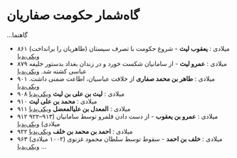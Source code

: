 # گاه‌شمار حکومت صفاریان

...گاهنما
- ۸۶۱ میلادی
  : **یعقوب لیث** - شروع حکومت با تصرف سیستان (طاهریان را برانداخت) [ویکی‌پدیا](https://fa.wikipedia.org/wiki/%DB%8C%D8%B9%D9%82%D9%88%D8%A8_%D9%84%DB%8C%D8%AB)
- ۸۷۹ میلادی
  : **عمرو لیث** - از سامانیان شکست خورد و در زندان بغداد بدستور خلیفه عباسی کشته شد. [ویکی‌پدیا](https://fa.wikipedia.org/wiki/%D8%B9%D9%85%D8%B1%D9%88_%D9%84%DB%8C%D8%AB)
- ۹۰۱ میلادی
  : **طاهر بن محمد صفاری** از خلافت عباسیان، اطاعت ضمنی داشت. [ویکی‌پدیا](https://fa.wikipedia.org/wiki/%D8%B7%D8%A7%D9%87%D8%B1_%D8%A8%D9%86_%D9%85%D8%AD%D9%85%D8%AF_%D8%B5%D9%81%D8%A7%D8%B1%DB%8C)
- ۹۰۸ میلادی
  : **لیث بن علی بن لیث** [ویکی‌پدیا](https://fa.wikipedia.org/wiki/%D9%84%DB%8C%D8%AB_%D8%A8%D9%86_%D8%B9%D9%84%DB%8C_%D8%A8%D9%86_%D9%84%DB%8C%D8%AB)
- ۹۱۰ میلادی
  : **محمد بن علی لیث**
- ۹۱۱ میلادی
  : **المعدل بن علیالمعضل** [ویکی‌پدیا](https://fa.wikipedia.org/wiki/%D8%A7%D9%84%D9%85%D8%B9%D8%AF%D9%84_%D8%A8%D9%86_%D8%B9%D9%84%DB%8C)
- ۹۱۲ میلادی
  : **عمرو بن یعقوب** - از دست دادن قلمرو توسط سامانیان (۹۱۳–۹۲۲ میلادی) [ویکی‌پدیا](https://fa.wikipedia.org/wiki/%D8%B9%D9%85%D8%B1%D9%88_%D8%A8%D9%86_%DB%8C%D8%B9%D9%82%D9%88%D8%A8)
- ۹۲۲ میلادی
  : **احمد بن محمد بن خلف** [ویکی‌پدیا](https://fa.wikipedia.org/wiki/%D8%A7%D8%AD%D9%85%D8%AF_%D8%A8%D9%86_%D9%85%D8%AD%D9%85%D8%AF_%D8%A8%D9%86_%D8%AE%D9%84%D9%81)
- ۹۶۳ میلادی
  : **خلف بن احمد** - سقوط توسط سلطان محمود غزنوی (۱۰۰۲ میلادی) [ویکی‌پدیا](https://fa.wikipedia.org/wiki/%D8%AE%D9%84%D9%81_%D8%A8%D9%86_%D8%A7%D8%AD%D9%85%D8%AF)
...